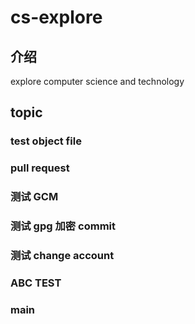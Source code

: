 # cs-explore

## 介绍
explore computer science and technology

## topic

### test object file

### pull request

### 测试 GCM

### 测试 gpg 加密 commit

### 测试 change account

### ABC TEST

### main